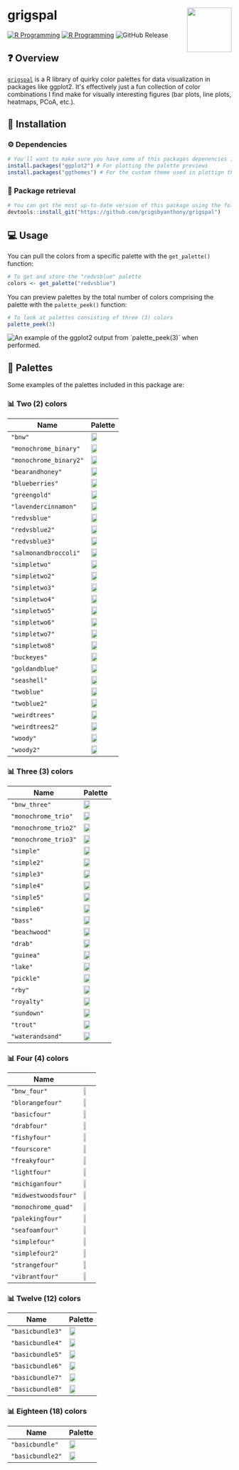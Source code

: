 # grigspal<a href="https://github.com/grigsbyanthony/grigspal"><img src="man/assets/sillygooplogo.png" align="right" height="100" /></a>
[![R Programming](https://img.shields.io/badge/R-276DC3?style=for-the-badge&logo=r&logoColor=white)](https://www.r-project.org/about.html)
[![R Programming](https://img.shields.io/badge/GitHub-100000?style=for-the-badge&logo=github&logoColor=white
)](https://github.com/grigsbyanthony)
![GitHub Release](https://img.shields.io/github/v/release/grigsbyanthony/grigspal)

## ❓ Overview
[`grigspal`](#start) is a R library of quirky color palettes for data visualization in packages like ggplot2. It's effectively just a fun collection of color combinations I find make for visually interesting figures (bar plots, line plots, heatmaps, PCoA, etc.).

## 🔧 Installation
### ⚙️ Dependencies
``` r
# You'll want to make sure you have some of this packages depenencies installed if you don't already have them:
install.packages("ggplot2") # For plotting the palette previews
install.packages("ggthemes") # For the custom theme used in plottign the palette previews
```
### 🔗 Package retrieval
``` r
# You can get the most up-to-date version of this package using the following command:
devtools::install_git("https://github.com/grigsbyanthony/grigspal")
```
## 💻 Usage
You can pull the colors from a specific palette with the `get_palette()` function:
``` r
# To get and store the "redvsblue" palette
colors <- get_palette("redvsblue")
```
You can preview palettes by the total number of colors comprising the palette with the `palette_peek()` function:
``` r
# To look at palettes consisting of three (3) colors
palette_peek(3)
```
<img src="man/assets/3example.png" alt="An example of the ggplot2 output from `palette_peek(3)` when performed."/>

## 🎨 Palettes
Some examples of the palettes included in this package are:
### 📊 Two (2) colors

| Name                                                                                                                            | Palette                                                                                                                  |
| -------------------------------------------------------------------------------------------------------------------------------- | -------------------------------------------------------------------------------------------------------------------- |
| `"bnw"`                      | <img src="man/assets/palette swatches/bnw.png" width="50%"/>                       |
| `"monochrome_binary"`                      | <img src="man/assets/palette swatches/monochrome_binary.png" width="50%"/>                       |
| `"monochrome_binary2"`                      | <img src="man/assets/palette swatches/monochrome_binary2.png" width="50%"/>                       |
| `"bearandhoney"`                      | <img src="man/assets/palette swatches/bearandhoney.png" width="50%"/>                       |
| `"blueberries"`                      | <img src="man/assets/palette swatches/blueberries.png" width="50%"/>                       |
| `"greengold"`                      | <img src="man/assets/palette swatches/greengold.png" width="50%"/>                       |
| `"lavendercinnamon"`                      | <img src="man/assets/palette swatches/lavendercinnamon.png" width="50%"/>                       |
| `"redvsblue"`                      | <img src="man/assets/palette swatches/redvsblue.png" width="50%"/>                       |
| `"redvsblue2"`                      | <img src="man/assets/palette swatches/redvsblue2.png" width="50%"/>                       |
| `"redvsblue3"`                      | <img src="man/assets/palette swatches/redvsblue3.png" width="50%"/>                       |
| `"salmonandbroccoli"`                      | <img src="man/assets/palette swatches/salmonandbroccoli.png" width="50%"/>                       |
| `"simpletwo"`                      | <img src="man/assets/palette swatches/simpletwo.png" width="50%"/>                       |
| `"simpletwo2"`                      | <img src="man/assets/palette swatches/simpletwo2.png" width="50%"/>                       |
| `"simpletwo3"`                      | <img src="man/assets/palette swatches/simpletwo3.png" width="50%"/>                       |
| `"simpletwo4"`                      | <img src="man/assets/palette swatches/simpletwo4.png" width="50%"/>                       |
| `"simpletwo5"`                      | <img src="man/assets/palette swatches/simpletwo5.png" width="50%"/>                       |
| `"simpletwo6"`                      | <img src="man/assets/palette swatches/simpletwo6.png" width="50%"/>                       |
| `"simpletwo7"`                      | <img src="man/assets/palette swatches/simpletwo7.png" width="50%"/>                       |
| `"simpletwo8"`                      | <img src="man/assets/palette swatches/simpletwo8.png" width="50%"/>                       |
| `"buckeyes"`                      | <img src="man/assets/palette swatches/buckeyes.png" width="50%"/>                       |
| `"goldandblue"`                      | <img src="man/assets/palette swatches/goldandblue.png" width="50%"/>                       |
| `"seashell"`                      | <img src="man/assets/palette swatches/seashell.png" width="50%"/>                       |
| `"twoblue"`                      | <img src="man/assets/palette swatches/twoblue.png" width="50%"/>                       |
| `"twoblue2"`                      | <img src="man/assets/palette swatches/twoblue2.png" width="50%"/>                       |
| `"weirdtrees"`                      | <img src="man/assets/palette swatches/weirdtrees.png" width="50%"/>                       |
| `"weirdtrees2"`                      | <img src="man/assets/palette swatches/weirdtrees2.png" width="50%"/>                       |
| `"woody"`                      | <img src="man/assets/palette swatches/woody.png" width="50%"/>                       |
| `"woody2"`                      | <img src="man/assets/palette swatches/woody2.png" width="50%"/>                       |

### 📊 Three (3) colors
| Name                                                                                                                            | Palette                                                                                                                  |
| -------------------------------------------------------------------------------------------------------------------------------- | -------------------------------------------------------------------------------------------------------------------- |
| `"bnw_three"`                      | <img src="man/assets/palette swatches/bnw_three.png" width="50%"/>                       |
| `"monochrome_trio"`                      | <img src="man/assets/palette swatches/monochrome_trio.png" width="50%"/>                       |
| `"monochrome_trio2"`                      | <img src="man/assets/palette swatches/monochrome_trio2.png" width="50%"/>                       |
| `"monochrome_trio3"`                      | <img src="man/assets/palette swatches/monochrome_trio3.png" width="50%"/>                       |
| `"simple"`                      | <img src="man/assets/palette swatches/simple.png" width="50%"/>                       |
| `"simple2"`                      | <img src="man/assets/palette swatches/simple2.png" width="50%"/>                       |
| `"simple3"`                      | <img src="man/assets/palette swatches/simple3.png" width="50%"/>                       |
| `"simple4"`                      | <img src="man/assets/palette swatches/simple4.png" width="50%"/>                       |
| `"simple5"`                      | <img src="man/assets/palette swatches/simple5.png" width="50%"/>                       |
| `"simple6"`                      | <img src="man/assets/palette swatches/simple6.png" width="50%"/>                       |
| `"bass"`                      | <img src="man/assets/palette swatches/bass.png" width="50%"/>                       |
| `"beachwood"`                      | <img src="man/assets/palette swatches/beachwood.png" width="50%"/>                       |
| `"drab"`                      | <img src="man/assets/palette swatches/drab.png" width="50%"/>                       |
| `"guinea"`                      | <img src="man/assets/palette swatches/guinea.png" width="50%"/>                       |
| `"lake"`                      | <img src="man/assets/palette swatches/lake.png" width="50%"/>                       |
| `"pickle"`                      | <img src="man/assets/palette swatches/pickle.png" width="50%"/>                       |
| `"rby"`                      | <img src="man/assets/palette swatches/rby.png" width="50%"/>                       |
| `"royalty"`                      | <img src="man/assets/palette swatches/royalty.png" width="50%"/>                       |
| `"sundown"`                      | <img src="man/assets/palette swatches/sundown.png" width="50%"/>                       |
| `"trout"`                      | <img src="man/assets/palette swatches/trout.png" width="50%"/>                       |
| `"waterandsand"`                      | <img src="man/assets/palette swatches/waterandsand.png" width="50%"/>                       |

### 📊 Four (4) colors
| Name                                                                                                                            |                                                                                                                   |
| -------------------------------------------------------------------------------------------------------------------------------- | -------------------------------------------------------------------------------------------------------------------- |
| `"bnw_four"`                      | <img src="man/assets/palette swatches/bnw_four.png" width="50%"/>                       |
| `"blorangefour"`                      | <img src="man/assets/palette swatches/blorangefour.png" width="50%"/>                       |
| `"basicfour"`                      | <img src="man/assets/palette swatches/basicfour.png" width="50%"/>                       |
| `"drabfour"`                      | <img src="man/assets/palette swatches/drabfour.png" width="50%"/>                       |
| `"fishyfour"`                      | <img src="man/assets/palette swatches/fishyfour.png" width="50%"/>                       |
| `"fourscore"`                      | <img src="man/assets/palette swatches/fourscore.png" width="50%"/>                       |
| `"freakyfour"`                      | <img src="man/assets/palette swatches/freakyfour.png" width="50%"/>                       |
| `"lightfour"`                      | <img src="man/assets/palette swatches/lightfour.png" width="50%"/>                       |
| `"michiganfour"`                      | <img src="man/assets/palette swatches/michiganfour.png" width="50%"/>                       |
| `"midwestwoodsfour"`                      | <img src="man/assets/palette swatches/midwestwoodsfour.png" width="50%"/>                       |
| `"monochrome_quad"`                      | <img src="man/assets/palette swatches/monochrome_quad.png" width="50%"/>                       |
| `"palekingfour"`                      | <img src="man/assets/palette swatches/palekingfour.png" width="50%"/>                       |
| `"seafoamfour"`                      | <img src="man/assets/palette swatches/seafoamfour.png" width="50%"/>                       |
| `"simplefour"`                      | <img src="man/assets/palette swatches/simplefour.png" width="50%"/>                       |
| `"simplefour2"`                      | <img src="man/assets/palette swatches/simplefour2.png" width="50%"/>                       |
| `"strangefour"`                      | <img src="man/assets/palette swatches/strangefour.png" width="50%"/>                       |
| `"vibrantfour"`                      | <img src="man/assets/palette swatches/vibrantfour.png" width="50%"/>                       |

### 📊 Twelve (12) colors

| Name                                                                                                                            | Palette                                                                                                                  |
| -------------------------------------------------------------------------------------------------------------------------------- | -------------------------------------------------------------------------------------------------------------------- |
| `"basicbundle3"`                      | <img src="man/assets/palette swatches/basicbundle3.png" width="50%"/>                       |
| `"basicbundle4"`                      | <img src="man/assets/palette swatches/basicbundle4.png" width="50%"/>                       |
| `"basicbundle5"`                      | <img src="man/assets/palette swatches/basicbundle5.png" width="50%"/>                       |
| `"basicbundle6"`                      | <img src="man/assets/palette swatches/basicbundle6.png" width="50%"/>                       |
| `"basicbundle7"`                      | <img src="man/assets/palette swatches/basicbundle7.png" width="50%"/>                       |
| `"basicbundle8"`                      | <img src="man/assets/palette swatches/basicbundle8.png" width="50%"/>                       |

### 📊 Eighteen (18) colors 

|Name   |  Palette   |
| -------------------------------------------------------------------------------------------------------------------------------- | -------------------------------------------------------------------------------------------------------------------- |
| `"basicbundle"`                      | <img src="man/assets/palette swatches/basicbundle.png" width="50%"/>                       |
| `"basicbundle2"`                      | <img src="man/assets/palette swatches/basicbundle2.png" width="50%"/>                       |

